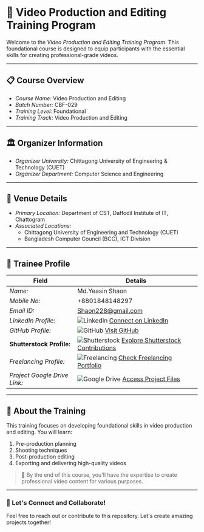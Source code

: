 # 🎥 Video Production and Editing Training Program  

Welcome to the *Video Production and Editing Training Program*. This foundational course is designed to equip participants with the essential skills for creating professional-grade videos.  

---

## 📋 Course Overview  
- *Course Name:* Video Production and Editing  
- *Batch Number:* CBF-029  
- *Training Level:* Foundational  
- *Training Track:* Video Production and Editing  

---

## 🏛 Organizer Information  
- *Organizer University:* Chittagong University of Engineering & Technology (CUET)  
- *Organizer Department:* Computer Science and Engineering  

---

## 📍 Venue Details  
- *Primary Location:* Department of CST, Daffodil Institute of IT, Chattogram  
- *Associated Locations:*  
  - Chittagong University of Engineering and Technology (CUET)  
  - Bangladesh Computer Council (BCC), ICT Division  

---

## 👤 Trainee Profile  

| Field                   | Details                                                                 |
|-------------------------|-------------------------------------------------------------------------|
| *Name:*               | Md.Yeasin Shaon                                                         |
| *Mobile No:*          | +8801848148297                                                            |
| *Email ID:*           | Shaon228@gmail.com                                                 |
| *LinkedIn Profile:*   | ![LinkedIn](https://img.shields.io/badge/LinkedIn-Connect-blue?logo=linkedin) [Connect on LinkedIn](https://www.linkedin.com/in/yeasin01) |
| *GitHub Profile:*     | ![GitHub](https://img.shields.io/badge/GitHub-Follow-black?logo=github) [Visit GitHub](https://github.com/Yeasin-Shaon) |
| **Shutterstock Profile:**| ![Shutterstock](https://img.shields.io/badge/Shutterstock-Contribute-red) [Explore Shutterstock Contributions](https://www.shutterstock.com/g/Yeasin_shaon) |
| *Freelancing Profile:*| ![Freelancing](https://img.shields.io/badge/Freelancing-Portfolio-green) [Check Freelancing Portfolio](https://www.fiverr.com/yeasin_shaon) |
| *Project Google Drive Link:* | ![Google Drive](https://img.shields.io/badge/Google%20Drive-Projects-yellowgreen?logo=google-drive) [Access Project Files](https://drive.google.com/drive/folders/1Mu_FdckLk_fMf_hTNO387ISnSNpIDBDx?usp=drive_link) |

---

## 🚀 About the Training  
This training focuses on developing foundational skills in video production and editing. You will learn:  
1. Pre-production planning  
2. Shooting techniques  
3. Post-production editing  
4. Exporting and delivering high-quality videos  

> 🎯 By the end of this course, you'll have the expertise to create professional video content for various purposes.  

---

### 🎉 Let's Connect and Collaborate!  
Feel free to reach out or contribute to this repository. Let's create amazing projects together!
